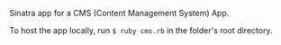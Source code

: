 Sinatra app for a CMS (Content Management System) App.

To host the app locally, run `$ ruby cms.rb` in the folder's root directory.
